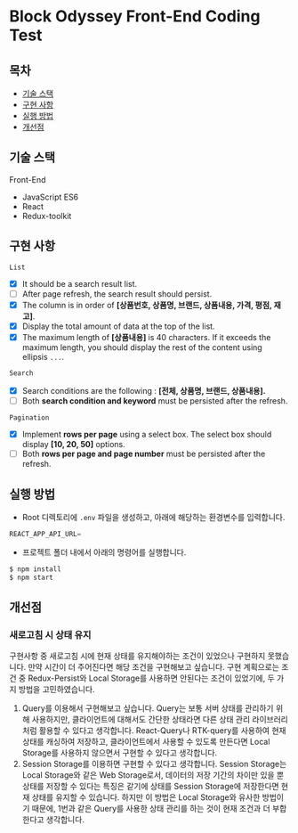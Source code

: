# Block Odyssey Front-End Coding Test

## 목차

- [기술 스택](#기술-스택)
- [구현 사항](#구현-사항)
- [실행 방법](#실행-방법)
- [개선점](#개선점)

## 기술 스택

Front-End

- JavaScript ES6
- React
- Redux-toolkit

## 구현 사항

`List`

- [x] It should be a search result list.
- [ ] After page refresh, the search result should persist.
- [x] The column is in order of **[상품번호, 상품명, 브랜드, 상품내용, 가격, 평점, 재고]**.
- [x] Display the total amount of data at the top of the list.
- [x] The maximum length of **[상품내용]** is 40 characters. If it exceeds the maximum length, you should display the rest of the content using ellipsis `...`.

`Search`

- [x] Search conditions are the following : **[전체, 상품명, 브랜드, 상품내용].**
- [ ] Both **search condition and keyword** must be persisted after the refresh.

`Pagination`

- [x] Implement **rows per page** using a select box. The select box should display **[10, 20, 50]** options.
- [ ] Both **rows per page and page number** must be persisted after the refresh.

## 실행 방법

- Root 디렉토리에 `.env` 파일을 생성하고, 아래에 해당하는 환경변수를 입력합니다.

```jsx
REACT_APP_API_URL=
```

- 프로젝트 폴더 내에서 아래의 명령어를 실행합니다.

```jsx
$ npm install
$ npm start
```

## 개선점

### 새로고침 시 상태 유지

구현사항 중 새로고침 시에 현재 상태를 유지해야하는 조건이 있었으나 구현하지 못했습니다. 만약 시간이 더 주어진다면 해당 조건을 구현해보고 싶습니다. 구현 계획으로는 조건 중 Redux-Persist와 Local Storage를 사용하면 안된다는 조건이 있었기에, 두 가지 방법을 고민하였습니다.

1. Query를 이용해서 구현해보고 싶습니다. Query는 보통 서버 상태를 관리하기 위해 사용하지만, 클라이언트에 대해서도 간단한 상태라면 다른 상태 관리 라이브러리처럼 활용할 수 있다고 생각합니다. React-Query나 RTK-query를 사용하여 현재 상태를 캐싱하여 저장하고, 클라이언트에서 사용할 수 있도록 만든다면 Local Storage를 사용하지 않으면서 구현할 수 있다고 생각합니다.
2. Session Storage를 이용하면 구현할 수 있다고 생각합니다. Session Storage는 Local Storage와 같은 Web Storage로서, 데이터의 저장 기간의 차이만 있을 뿐 상태를 저장할 수 있다는 특징은 같기에 상태를 Session Storage에 저장한다면 현재 상태를 유지할 수 있습니다. 하지만 이 방법은 Local Storage와 유사한 방법이기 때문에, 1번과 같은 Query를 사용한 상태 관리를 하는 것이 현재 조건과 더 부합한다고 생각합니다.
